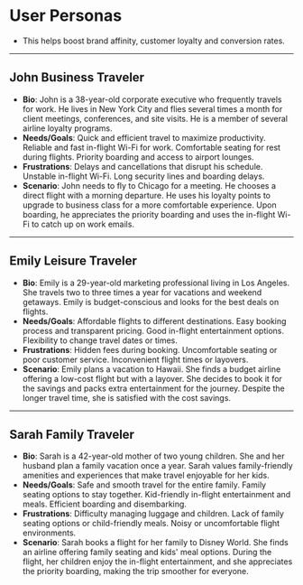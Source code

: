 # User Personas

- This helps boost brand affinity, customer loyalty and conversion rates.

---

## John Business Traveler

- **Bio**: John is a 38-year-old corporate executive who frequently travels for work. He lives in New York City and flies several times a month for client meetings, conferences, and site visits. He is a member of several airline loyalty programs.
- **Needs/Goals**:
Quick and efficient travel to maximize productivity.
Reliable and fast in-flight Wi-Fi for work.
Comfortable seating for rest during flights.
Priority boarding and access to airport lounges.
- **Frustrations**:
Delays and cancellations that disrupt his schedule.
Unstable in-flight Wi-Fi.
Long security lines and boarding delays.
- **Scenario**:
John needs to fly to Chicago for a meeting. He chooses a direct flight with a morning departure. He uses his loyalty points to upgrade to business class for a more comfortable experience. Upon boarding, he appreciates the priority boarding and uses the in-flight Wi-Fi to catch up on work emails.

---

## Emily Leisure Traveler

- **Bio**: Emily is a 29-year-old marketing professional living in Los Angeles. She travels two to three times a year for vacations and weekend getaways. Emily is budget-conscious and looks for the best deals on flights.
- **Needs/Goals**:
Affordable flights to different destinations.
Easy booking process and transparent pricing.
Good in-flight entertainment options.
Flexibility to change travel dates or times.
- **Frustrations**:
Hidden fees during booking.
Uncomfortable seating or poor customer service.
Inconvenient flight times or layovers.
- **Scenario**:
Emily plans a vacation to Hawaii. She finds a budget airline offering a low-cost flight but with a layover. She decides to book it for the savings and packs extra entertainment for the journey. Despite the longer travel time, she is satisfied with the cost savings.

---

## Sarah Family Traveler

- **Bio**: Sarah is a 42-year-old mother of two young children. She and her husband plan a family vacation once a year. Sarah values family-friendly amenities and experiences that make travel enjoyable for her kids.
- **Needs/Goals**:
Safe and smooth travel for the entire family.
Family seating options to stay together.
Kid-friendly in-flight entertainment and meals.
Efficient boarding and disembarking.
- **Frustrations**:
Difficulty managing luggage and children.
Lack of family seating options or child-friendly meals.
Noisy or uncomfortable flight environments.
- **Scenario**:
Sarah books a flight for her family to Disney World. She finds an airline offering family seating and kids' meal options. During the flight, her children enjoy the in-flight entertainment, and she appreciates the priority boarding, making the trip smoother for everyone.